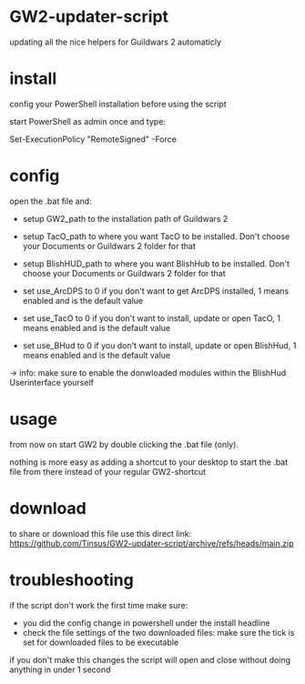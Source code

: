 # GW2-updater-script
updating all the nice helpers for Guildwars 2 automaticly

# install

config your PowerShell installation before using the script

start PowerShell as admin once and type:

Set-ExecutionPolicy "RemoteSigned" -Force

# config

open the .bat file and:
- setup GW2_path to the installation path of Guildwars 2
- setup TacO_path to where you want TacO to be installed. Don't choose your Documents or Guildwars 2 folder for that
- setup BlishHUD_path to where you want BlishHub to be installed. Don't choose your Documents or Guildwars 2 folder for that

- set use_ArcDPS to 0 if you don't want to get ArcDPS installed, 1 means enabled and is the default value
- set use_TacO to 0 if you don't want to install, update or open TacO, 1 means enabled and is the default value
- set use_BHud to 0 if you don't want to install, update or open BlishHud, 1 means enabled and is the default value


-> info: make sure to enable the donwloaded modules within the BlishHud Userinterface yourself

# usage

from now on start GW2 by double clicking the .bat file (only).

nothing is more easy as adding a shortcut to your desktop to start the .bat file from there instead of your regular GW2-shortcut

# download

to share or download this file use this direct link: https://github.com/Tinsus/GW2-updater-script/archive/refs/heads/main.zip


# troubleshooting

if the script don't work the first time make sure:

- you did the config change in powershell under the install headline
- check the file settings of the two downloaded files: make sure the tick is set for downloaded files to be executable

if you don't make this changes the script will open and close without doing anything in under 1 second
